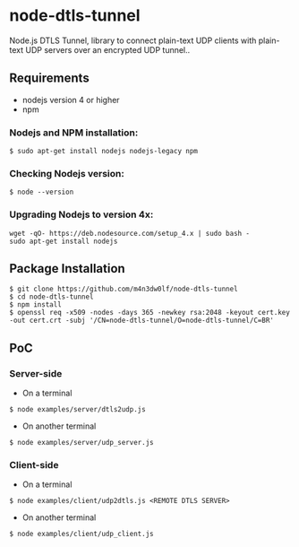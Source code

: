 # node-dtls-tunnel

Node.js DTLS Tunnel, library to connect plain-text UDP clients with plain-text UDP servers over an encrypted UDP tunnel..

## Requirements

- nodejs version 4 or higher
- npm

### Nodejs and NPM installation:
```
$ sudo apt-get install nodejs nodejs-legacy npm
```

### Checking Nodejs version:
```
$ node --version
```

### Upgrading Nodejs to version 4x:
```
wget -qO- https://deb.nodesource.com/setup_4.x | sudo bash -
sudo apt-get install nodejs
```

## Package Installation

```
$ git clone https://github.com/m4n3dw0lf/node-dtls-tunnel
$ cd node-dtls-tunnel
$ npm install
$ openssl req -x509 -nodes -days 365 -newkey rsa:2048 -keyout cert.key -out cert.crt -subj '/CN=node-dtls-tunnel/O=node-dtls-tunnel/C=BR'
```

## PoC

### Server-side

- On a terminal
```
$ node examples/server/dtls2udp.js
```

- On another terminal
```
$ node examples/server/udp_server.js
```

### Client-side

- On a terminal
```
$ node examples/client/udp2dtls.js <REMOTE DTLS SERVER>
```

- On another terminal
```
$ node examples/client/udp_client.js
```
